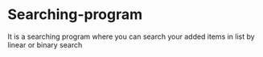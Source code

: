 # Searching-program
It is  a searching program where you can search your added items in list by linear or binary search 
